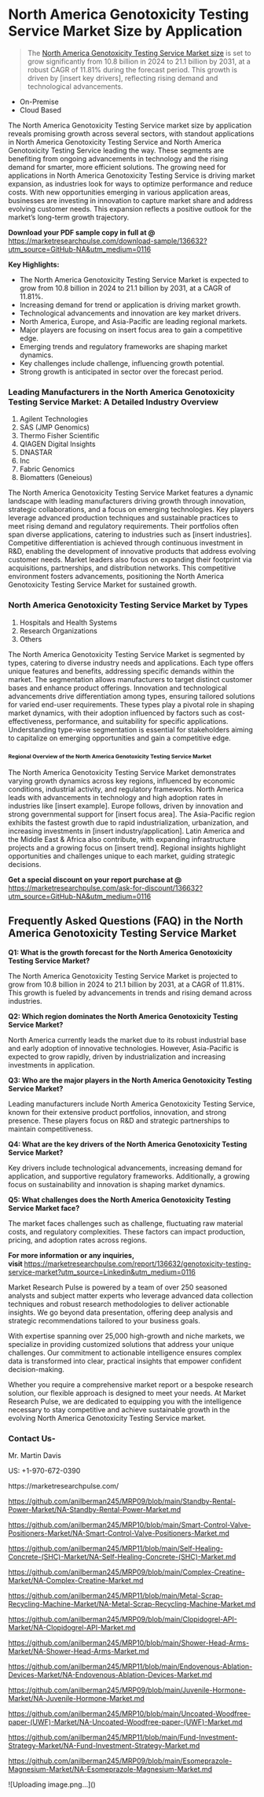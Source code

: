 <h1>North America Genotoxicity Testing Service Market&nbsp;Size by Application</h1><blockquote><p>The <a href="https://marketresearchpulse.com/download-sample/136632?utm_source=GitHub-NA&amp;utm_medium=0116">North America Genotoxicity Testing Service Market size</a> is set to grow significantly from 10.8 billion in 2024 to 21.1 billion by 2031, at a robust CAGR of 11.81% during the forecast period. This growth is driven by [insert key drivers], reflecting rising demand and technological advancements.</p></blockquote><ul><li>On-Premise<li> Cloud Based</li></ul><p>The North America Genotoxicity Testing Service market size by application reveals promising growth across several sectors, with standout applications in North America Genotoxicity Testing Service and North America Genotoxicity Testing Service leading the way. These segments are benefiting from ongoing advancements in technology and the rising demand for smarter, more efficient solutions. The growing need for applications in North America Genotoxicity Testing Service is driving market expansion, as industries look for ways to optimize performance and reduce costs. With new opportunities emerging in various application areas, businesses are investing in innovation to capture market share and address evolving customer needs. This expansion reflects a positive outlook for the market’s long-term growth trajectory.</p><p><strong>Download your PDF sample copy in full at @ </strong><a href="https://marketresearchpulse.com/download-sample/136632?utm_source=GitHub-NA&amp;utm_medium=0116">https://marketresearchpulse.com/download-sample/136632?utm_source=GitHub-NA&amp;utm_medium=0116</a></p><p><strong>Key Highlights: </strong></p><ul><li>The North America Genotoxicity Testing Service Market is expected to grow from 10.8 billion in 2024 to 21.1 billion by 2031, at a CAGR of 11.81%.</li><li>Increasing demand for trend or application is driving market growth.</li><li>Technological advancements and innovation are key market drivers.</li><li>North America, Europe, and Asia-Pacific are leading regional markets.</li><li>Major players are focusing on insert focus area to gain a competitive edge.</li><li>Emerging trends and regulatory frameworks are shaping market dynamics.</li><li>Key challenges include challenge, influencing growth potential.</li><li>Strong growth is anticipated in sector over the forecast period.</li></ul><h3>Leading Manufacturers in the North America Genotoxicity Testing Service Market: A Detailed Industry Overview</h3><ol><li>Agilent Technologies</li><li>SAS (JMP Genomics)</li><li>Thermo Fisher Scientific</li><li>QIAGEN Digital Insights</li><li>DNASTAR</li><li>Inc</li><li>Fabric Genomics</li><li>Biomatters (Geneious)</li></ol><div class="flex max-w-full flex-col flex-grow"><div class="min-h-8 text-message flex w-full flex-col items-end gap-2 whitespace-normal break-words [.text-message+&amp;]:mt-5" dir="auto" data-message-author-role="assistant" data-message-id="fd8432e4-4910-450d-b182-61b7bfb0a01f" data-message-model-slug="gpt-4o"><div class="flex w-full flex-col gap-1 empty:hidden first:pt-[3px]"><div class="markdown prose w-full break-words dark:prose-invert light"><p>The North America Genotoxicity Testing Service Market features a dynamic landscape with leading manufacturers driving growth through innovation, strategic collaborations, and a focus on emerging technologies. Key players leverage advanced production techniques and sustainable practices to meet rising demand and regulatory requirements. Their portfolios often span diverse applications, catering to industries such as [insert industries]. Competitive differentiation is achieved through continuous investment in R&amp;D, enabling the development of innovative products that address evolving customer needs. Market leaders also focus on expanding their footprint via acquisitions, partnerships, and distribution networks. This competitive environment fosters advancements, positioning the North America Genotoxicity Testing Service Market for sustained growth.</p></div></div></div></div><h3>North America Genotoxicity Testing Service Market by Types</h3><ol><li>Hospitals and Health Systems<li> Research Organizations<li> Others</li></ol><div class="flex max-w-full flex-col flex-grow"><div class="min-h-8 text-message flex w-full flex-col items-end gap-2 whitespace-normal break-words [.text-message+&amp;]:mt-5" dir="auto" data-message-author-role="assistant" data-message-id="084470be-0bb7-4664-bddf-5156b4f41249" data-message-model-slug="gpt-4o-mini"><div class="flex w-full flex-col gap-1 empty:hidden first:pt-[3px]"><div class="markdown prose w-full break-words dark:prose-invert light"><p>The North America Genotoxicity Testing Service Market is segmented by types, catering to diverse industry needs and applications. Each type offers unique features and benefits, addressing specific demands within the market. The segmentation allows manufacturers to target distinct customer bases and enhance product offerings. Innovation and technological advancements drive differentiation among types, ensuring tailored solutions for varied end-user requirements. These types play a pivotal role in shaping market dynamics, with their adoption influenced by factors such as cost-effectiveness, performance, and suitability for specific applications. Understanding type-wise segmentation is essential for stakeholders aiming to capitalize on emerging opportunities and gain a competitive edge.</p></div></div></div></div><h3><span style="font-size: 11px;">Regional Overview of the North America Genotoxicity Testing Service Market</span></h3><div class="flex max-w-full flex-col flex-grow"><div class="min-h-8 text-message flex w-full flex-col items-end gap-2 whitespace-normal break-words [.text-message+&amp;]:mt-5" dir="auto" data-message-author-role="assistant" data-message-id="e9038762-ce64-4e30-91c9-9bd413514231" data-message-model-slug="gpt-4o-mini"><div class="flex w-full flex-col gap-1 empty:hidden first:pt-[3px]"><div class="markdown prose w-full break-words dark:prose-invert light"><p>The North America Genotoxicity Testing Service Market demonstrates varying growth dynamics across key regions, influenced by economic conditions, industrial activity, and regulatory frameworks. North America leads with advancements in technology and high adoption rates in industries like [insert example]. Europe follows, driven by innovation and strong governmental support for [insert focus area]. The Asia-Pacific region exhibits the fastest growth due to rapid industrialization, urbanization, and increasing investments in [insert industry/application]. Latin America and the Middle East &amp; Africa also contribute, with expanding infrastructure projects and a growing focus on [insert trend]. Regional insights highlight opportunities and challenges unique to each market, guiding strategic decisions.</p></div></div></div></div><p><strong>Get a special discount on your report purchase at @ </strong><a href="https://marketresearchpulse.com/ask-for-discount/136632?utm_source=GitHub-NA&amp;utm_medium=0116">https://marketresearchpulse.com/ask-for-discount/136632?utm_source=GitHub-NA&amp;utm_medium=0116</a></p><h2>Frequently Asked Questions (FAQ) in the North America Genotoxicity Testing Service Market</h2><p><strong>Q1: What is the growth forecast for the North America Genotoxicity Testing Service Market?</strong></p><p>The North America Genotoxicity Testing Service Market is projected to grow from 10.8 billion in 2024 to 21.1 billion by 2031, at a CAGR of 11.81%. This growth is fueled by advancements in trends and rising demand across industries.</p><p><strong>Q2: Which region dominates the North America Genotoxicity Testing Service Market?</strong></p><p>North America currently leads the market due to its robust industrial base and early adoption of innovative technologies. However, Asia-Pacific is expected to grow rapidly, driven by industrialization and increasing investments in application.</p><p><strong>Q3: Who are the major players in the North America Genotoxicity Testing Service Market?</strong></p><p>Leading manufacturers include North America Genotoxicity Testing Service, known for their extensive product portfolios, innovation, and strong presence. These players focus on R&amp;D and strategic partnerships to maintain competitiveness.</p><p><strong>Q4: What are the key drivers of the North America Genotoxicity Testing Service Market?</strong></p><p>Key drivers include technological advancements, increasing demand for application, and supportive regulatory frameworks. Additionally, a growing focus on sustainability and innovation is shaping market dynamics.</p><p><strong>Q5: What challenges does the North America Genotoxicity Testing Service Market face?</strong></p><p>The market faces challenges such as challenge, fluctuating raw material costs, and regulatory complexities. These factors can impact production, pricing, and adoption rates across regions.</p><p><strong>For more information or any inquiries, visit&nbsp;</strong><a href="https://marketresearchpulse.com/report/136632/genotoxicity-testing-service-market?utm_source=Linkedin&utm_medium=0116">https://marketresearchpulse.com/report/136632/genotoxicity-testing-service-market?utm_source=Linkedin&utm_medium=0116</a></p><p>Market Research Pulse is powered by a team of over 250 seasoned analysts and subject matter experts who leverage advanced data collection techniques and robust research methodologies to deliver actionable insights. We go beyond data presentation, offering deep analysis and strategic recommendations tailored to your business goals.</p><p>With expertise spanning over 25,000 high-growth and niche markets, we specialize in providing customized solutions that address your unique challenges. Our commitment to actionable intelligence ensures complex data is transformed into clear, practical insights that empower confident decision-making.</p><p>Whether you require a comprehensive market report or a bespoke research solution, our flexible approach is designed to meet your needs. At Market Research Pulse, we are dedicated to equipping you with the intelligence necessary to stay competitive and achieve sustainable growth in the evolving North America Genotoxicity Testing Service market.</p><h3><strong>Contact Us-</strong></h3><p>Mr. Martin Davis</p><p>US: +1-970-672-0390</p><p>https://marketresearchpulse.com/</p><p><a href="https://github.com/anilberman245/MRP09/blob/main/Standby-Rental-Power-Market/NA-Standby-Rental-Power-Market.md">https://github.com/anilberman245/MRP09/blob/main/Standby-Rental-Power-Market/NA-Standby-Rental-Power-Market.md</a></p><p><a href="https://github.com/anilberman245/MRP10/blob/main/Smart-Control-Valve-Positioners-Market/NA-Smart-Control-Valve-Positioners-Market.md">https://github.com/anilberman245/MRP10/blob/main/Smart-Control-Valve-Positioners-Market/NA-Smart-Control-Valve-Positioners-Market.md</a></p><p><a href="https://github.com/anilberman245/MRP11/blob/main/Self-Healing-Concrete-(SHC)-Market/NA-Self-Healing-Concrete-(SHC)-Market.md">https://github.com/anilberman245/MRP11/blob/main/Self-Healing-Concrete-(SHC)-Market/NA-Self-Healing-Concrete-(SHC)-Market.md</a></p><p><a href="https://github.com/anilberman245/MRP09/blob/main/Complex-Creatine-Market/NA-Complex-Creatine-Market.md">https://github.com/anilberman245/MRP09/blob/main/Complex-Creatine-Market/NA-Complex-Creatine-Market.md</a></p><p><a href="https://github.com/anilberman245/MRP11/blob/main/Metal-Scrap-Recycling-Machine-Market/NA-Metal-Scrap-Recycling-Machine-Market.md">https://github.com/anilberman245/MRP11/blob/main/Metal-Scrap-Recycling-Machine-Market/NA-Metal-Scrap-Recycling-Machine-Market.md</a></p><p><a href="https://github.com/anilberman245/MRP09/blob/main/Clopidogrel-API-Market/NA-Clopidogrel-API-Market.md">https://github.com/anilberman245/MRP09/blob/main/Clopidogrel-API-Market/NA-Clopidogrel-API-Market.md</a></p><p><a href="https://github.com/anilberman245/MRP10/blob/main/Shower-Head-Arms-Market/NA-Shower-Head-Arms-Market.md">https://github.com/anilberman245/MRP10/blob/main/Shower-Head-Arms-Market/NA-Shower-Head-Arms-Market.md</a></p><p><a href="https://github.com/anilberman245/MRP11/blob/main/Endovenous-Ablation-Devices-Market/NA-Endovenous-Ablation-Devices-Market.md">https://github.com/anilberman245/MRP11/blob/main/Endovenous-Ablation-Devices-Market/NA-Endovenous-Ablation-Devices-Market.md</a></p><p><a href="https://github.com/anilberman245/MRP09/blob/main/Juvenile-Hormone-Market/NA-Juvenile-Hormone-Market.md">https://github.com/anilberman245/MRP09/blob/main/Juvenile-Hormone-Market/NA-Juvenile-Hormone-Market.md</a></p><p><a href="https://github.com/anilberman245/MRP10/blob/main/Uncoated-Woodfree-paper-(UWF)-Market/NA-Uncoated-Woodfree-paper-(UWF)-Market.md">https://github.com/anilberman245/MRP10/blob/main/Uncoated-Woodfree-paper-(UWF)-Market/NA-Uncoated-Woodfree-paper-(UWF)-Market.md</a></p><p><a href="https://github.com/anilberman245/MRP11/blob/main/Fund-Investment-Strategy-Market/NA-Fund-Investment-Strategy-Market.md">https://github.com/anilberman245/MRP11/blob/main/Fund-Investment-Strategy-Market/NA-Fund-Investment-Strategy-Market.md</a></p><p><a href="https://github.com/anilberman245/MRP09/blob/main/Esomeprazole-Magnesium-Market/NA-Esomeprazole-Magnesium-Market.md">https://github.com/anilberman245/MRP09/blob/main/Esomeprazole-Magnesium-Market/NA-Esomeprazole-Magnesium-Market.md</a></p>
![Uploading image.png…]()
